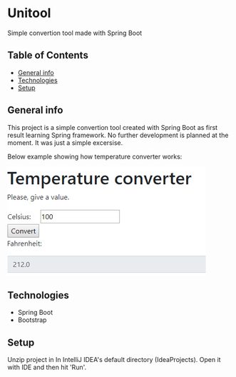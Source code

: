 # Unitool

Simple convertion tool made with Spring Boot

## Table of Contents
* [General info](#general-info)
* [Technologies](#technologies)
* [Setup](#setup)

## General info
This project is a simple convertion tool created with Spring Boot as first result learning Spring framework. No further development 
is planned at the moment. It was just a simple excersise.

Below example showing how temperature converter works:


![Temperature Converter Example](./images/conv.png)

## Technologies
* Spring Boot
* Bootstrap

## Setup
Unzip project in In IntelliJ IDEA's default directory (IdeaProjects). Open it with IDE and then hit 'Run'.
